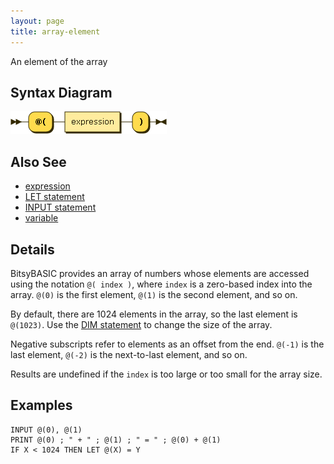 ```yaml
---
layout: page
title: array-element
---
```


An element of the array


## Syntax Diagram

![Syntax diagram](/diagram/array-element.png)


## Also See

- [expression](/reference/expression/)
- [LET statement](/reference/let)
- [INPUT statement](/reference/input)
- [variable](/reference/variable)


## Details

BitsyBASIC provides an array of numbers whose elements are accessed using the notation `@( index )`, where `index` is a zero-based index into the array. `@(0)` is the first element, `@(1)` is the second element, and so on.

By default, there are 1024 elements in the array, so the last element is `@(1023)`. Use the [DIM statement](/reference/dim) to change the size of the array.

Negative subscripts refer to elements as an offset from the end. `@(-1)` is the last element, `@(-2)` is the next-to-last element, and so on.

Results are undefined if the `index` is too large or too small for the array size.


## Examples

    INPUT @(0), @(1)
    PRINT @(0) ; " + " ; @(1) ; " = " ; @(0) + @(1)
    IF X < 1024 THEN LET @(X) = Y
